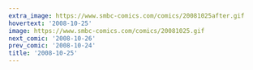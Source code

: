 ```yaml
---
extra_image: https://www.smbc-comics.com/comics/20081025after.gif
hovertext: '2008-10-25'
image: https://www.smbc-comics.com/comics/20081025.gif
next_comic: '2008-10-26'
prev_comic: '2008-10-24'
title: '2008-10-25'
---
```



